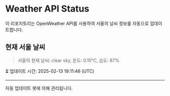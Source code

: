 
# Weather API Status

이 리포지토리는 OpenWeather API를 사용하여 서울의 날씨 정보를 자동으로 업데이트합니다.

## 현재 서울 날씨
> 서울의 현재 날씨: clear sky, 온도: 0.15°C, 습도: 87%

⏳ 업데이트 시간: 2025-02-13 19:11:46 (UTC)

---
자동 업데이트 봇에 의해 관리됩니다.
